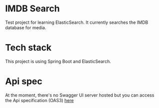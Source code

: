 # IMDB Search

Test project for learning ElasticSearch. It currently searches the IMDB database for media.

# Tech stack

This project is using Spring Boot and ElasticSearch.

# Api spec
At the moment, there's no Swagger UI server hosted but you can access the Api specification (OAS3) [here](doc/openapi.yaml)
